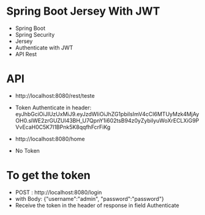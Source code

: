 # Spring Boot Jersey With JWT

* Spring Boot
* Spring Security
* Jersey
* Authenticate with JWT
* API Rest

# API

* http://localhost:8080/rest/teste
* Token Authenticate in header: eyJhbGciOiJIUzUxMiJ9.eyJzdWIiOiJhZG1pbiIsImV4cCI6MTUyMzk4MjAyOH0.slWE2zrGUZUl43BH_U7QpnY1i602tsB94z0yZybiIyuWoXrECLXiG9PVvEcaH0C5K7I1BPnk5K8qqfhFcrFiKg

* http://localhost:8080/home 
* No Token

# To get the token

* POST : http://localhost:8080/login
* with Body: {"username":"admin", "password":"password"}
* Receive the token in the header of response in field Authenticate
